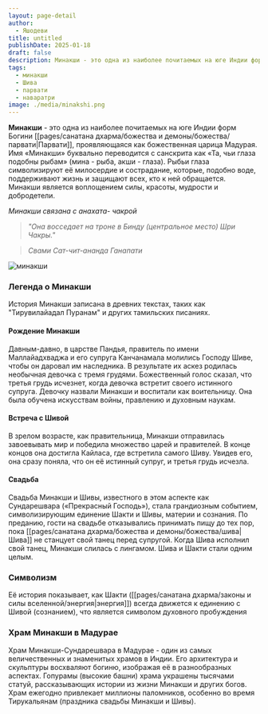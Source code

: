 ```yaml
---
layout: page-detail
author:
  - Яшодеви
title: untitled
publishDate: 2025-01-18
draft: false
description: Минакши - это одна из наиболее почитаемых на юге Индии форм Богини Парвати, проявляющаяся как божественная царица Мадурая. Имя «Минакши» буквально переводится с санскрита как «Та, чьи глаза подобны рыбам» (мина - рыба, акши - глаза). Рыбьи глаза символизируют её милосердие и сострадание, которые, подобно воде, поддерживают жизнь и защищают всех, кто к ней обращается. Минакши является воплощением силы, красоты, мудрости и добродетели.
tags:
  - минакши
  - Шива
  - парвати
  - наваратри
image: ./media/minakshi.png
---
```

**Минакши** - это одна из наиболее почитаемых на юге Индии форм Богини [[pages/санатана дхарма/божества и демоны/божества/парвати|Парвати]], проявляющаяся как божественная царица Мадурая. Имя «Минакши» буквально переводится с санскрита как «Та, чьи глаза подобны рыбам» (мина - рыба, акши - глаза). Рыбьи глаза символизируют её милосердие и сострадание, которые, подобно воде, поддерживают жизнь и защищают всех, кто к ней обращается. Минакши является воплощением силы, красоты, мудрости и добродетели.

*Минакши связана с анахата- чакрой*

>*"Она восседает на троне в Бинду (центральное место) Шри Чакры."*

>*Свами Сат-чит-ананда Ганапати*



![минакши](pages/санатана%20дхарма/панча-нитья-карма/утсава/наваратри-шри-видья/media/minakshi.png)
### Легенда о Минакши

История Минакши записана в древних текстах, таких как "Тирувилайадал Пуранам" и других тамильских писаниях.

#### Рождение Минакши

Давным-давно, в царстве Пандья, правитель по имени Маллайадхваджа и его супруга Канчанамала молились Господу Шиве, чтобы он даровал им наследника. В результате их аскез родилась необычная девочка с тремя грудями.
Божественный голос сказал, что третья грудь исчезнет, когда девочка встретит своего истинного супруга.
Девочку назвали Минакши и воспитали как воительницу. Она была обучена искусствам войны, правлению и духовным наукам.

#### Встреча с Шивой

В зрелом возрасте, как правительница, Минакши отправилась завоевывать мир и победила множество царей и правителей. В конце концов она достигла Кайласа, где встретила самого Шиву.
Увидев его, она сразу поняла, что он её истинный супруг, и третья грудь исчезла.

#### Свадьба

Свадьба Минакши и Шивы, известного в этом аспекте как Сундарешвара («Прекрасный Господь»), стала грандиозным событием, символизирующим единение Шакти и Шивы, материи и сознания.
По преданию, гости на свадьбе отказывались принимать пищу до тех пор, пока [[pages/санатана дхарма/божества и демоны/божества/шива|Шива]] не станцует свой танец перед супругой.
Когда Шива исполнил свой танец, Минакши слилась с лингамом. Шива и Шакти стали одним целым.

### Символизм

Её история показывает, как Шакти ([[pages/санатана дхарма/законы и силы вселенной/энергия|энергия]]) всегда движется к единению с Шивой (сознанием), что является символом духовного пробуждения

### Храм Минакши в Мадурае

Храм Минакши-Сундарешвара в Мадурае - один из самых величественных и знаменитых храмов в Индии. Его архитектура и скульптуры восхваляют богиню, изображая её в разнообразных аспектах.
Гопурамы (высокие башни) храма украшены тысячами статуй, рассказывающих истории из жизни Минакши и других богов.
Храм ежегодно привлекает миллионы паломников, особенно во время Тирукальянам (праздника свадьбы Минакши и Шивы).
